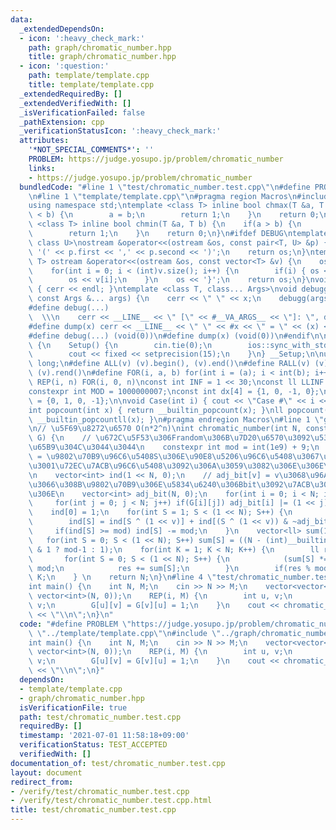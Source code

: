 ```yaml
---
data:
  _extendedDependsOn:
  - icon: ':heavy_check_mark:'
    path: graph/chromatic_number.hpp
    title: graph/chromatic_number.hpp
  - icon: ':question:'
    path: template/template.cpp
    title: template/template.cpp
  _extendedRequiredBy: []
  _extendedVerifiedWith: []
  _isVerificationFailed: false
  _pathExtension: cpp
  _verificationStatusIcon: ':heavy_check_mark:'
  attributes:
    '*NOT_SPECIAL_COMMENTS*': ''
    PROBLEM: https://judge.yosupo.jp/problem/chromatic_number
    links:
    - https://judge.yosupo.jp/problem/chromatic_number
  bundledCode: "#line 1 \"test/chromatic_number.test.cpp\"\n#define PROBLEM \"https://judge.yosupo.jp/problem/chromatic_number\"\
    \n#line 1 \"template/template.cpp\"\n#pragma region Macros\n#include <bits/stdc++.h>\n\
    using namespace std;\ntemplate <class T> inline bool chmax(T &a, T b) {\n    if(a\
    \ < b) {\n        a = b;\n        return 1;\n    }\n    return 0;\n}\ntemplate\
    \ <class T> inline bool chmin(T &a, T b) {\n    if(a > b) {\n        a = b;\n\
    \        return 1;\n    }\n    return 0;\n}\n#ifdef DEBUG\ntemplate <class T,\
    \ class U>\nostream &operator<<(ostream &os, const pair<T, U> &p) {\n    os <<\
    \ '(' << p.first << ',' << p.second << ')';\n    return os;\n}\ntemplate <class\
    \ T> ostream &operator<<(ostream &os, const vector<T> &v) {\n    os << '{';\n\
    \    for(int i = 0; i < (int)v.size(); i++) {\n        if(i) { os << ','; }\n\
    \        os << v[i];\n    }\n    os << '}';\n    return os;\n}\nvoid debugg()\
    \ { cerr << endl; }\ntemplate <class T, class... Args>\nvoid debugg(const T &x,\
    \ const Args &... args) {\n    cerr << \" \" << x;\n    debugg(args...);\n}\n\
    #define debug(...)                                                           \
    \  \\\n    cerr << __LINE__ << \" [\" << #__VA_ARGS__ << \"]: \", debugg(__VA_ARGS__)\n\
    #define dump(x) cerr << __LINE__ << \" \" << #x << \" = \" << (x) << endl\n#else\n\
    #define debug(...) (void(0))\n#define dump(x) (void(0))\n#endif\n\nstruct Setup\
    \ {\n    Setup() {\n        cin.tie(0);\n        ios::sync_with_stdio(false);\n\
    \        cout << fixed << setprecision(15);\n    }\n} __Setup;\n\nusing ll = long\
    \ long;\n#define ALL(v) (v).begin(), (v).end()\n#define RALL(v) (v).rbegin(),\
    \ (v).rend()\n#define FOR(i, a, b) for(int i = (a); i < int(b); i++)\n#define\
    \ REP(i, n) FOR(i, 0, n)\nconst int INF = 1 << 30;\nconst ll LLINF = 1LL << 60;\n\
    constexpr int MOD = 1000000007;\nconst int dx[4] = {1, 0, -1, 0};\nconst int dy[4]\
    \ = {0, 1, 0, -1};\n\nvoid Case(int i) { cout << \"Case #\" << i << \": \"; }\n\
    int popcount(int x) { return __builtin_popcount(x); }\nll popcount(ll x) { return\
    \ __builtin_popcountll(x); }\n#pragma endregion Macros\n#line 1 \"graph/chromatic_number.hpp\"\
    \n// \u5F69\u8272\u6570 O(n*2^n)\nint chromatic_number(int N, const vector<vector<int>>&\
    \ G) {\n    // \u672C\u5F53\u306Frandom\u306B\u7D20\u6570\u3092\u53D6\u3063\u305F\
    \u65B9\u304C\u3044\u3044\n    constexpr int mod = int(1e9) + 9;\n    // ind[S]\
    \ = \u9802\u70B9\u96C6\u5408S\u306E\u90E8\u5206\u96C6\u5408\u3067\u3042\u3063\u3066\
    \u3001\u72EC\u7ACB\u96C6\u5408\u3092\u306A\u3059\u3082\u306E\u306E\u500B\u6570\
    \n    vector<int> ind(1 << N, 0);\n    // adj_bit[v] = v\u3068\u96A3\u63A5\u3057\
    \u3066\u308B\u9802\u70B9\u306E\u5834\u6240\u306Bbit\u3092\u7ACB\u3066\u305F\u3082\
    \u306E\n    vector<int> adj_bit(N, 0);\n    for(int i = 0; i < N; i++) {\n   \
    \     for(int j = 0; j < N; j++) if(G[i][j]) adj_bit[i] |= (1 << j);\n    }\n\
    \    ind[0] = 1;\n    for(int S = 1; S < (1 << N); S++) {\n        int v = __builtin_ctz(S);\n\
    \        ind[S] = ind[S ^ (1 << v)] + ind[(S ^ (1 << v)) & ~adj_bit[v]];\n   \
    \     if(ind[S] >= mod) ind[S] -= mod;\n    }\n    vector<ll> sum(1 << N);\n \
    \   for(int S = 0; S < (1 << N); S++) sum[S] = ((N - (int)__builtin_popcount(S))\
    \ & 1 ? mod-1 : 1);\n    for(int K = 1; K < N; K++) {\n        ll res = 0;\n \
    \       for(int S = 0; S < (1 << N); S++) {\n            (sum[S] *= ind[S]) %=\
    \ mod;\n            res += sum[S];\n        }\n        if(res % mod > 0) return\
    \ K;\n    } \n    return N;\n}\n#line 4 \"test/chromatic_number.test.cpp\"\n\n\
    int main() {\n    int N, M;\n    cin >> N >> M;\n    vector<vector<int>> G(N,\
    \ vector<int>(N, 0));\n    REP(i, M) {\n        int u, v;\n        cin >> u >>\
    \ v;\n        G[u][v] = G[v][u] = 1;\n    }\n    cout << chromatic_number(N, G)\
    \ << \"\\n\";\n}\n"
  code: "#define PROBLEM \"https://judge.yosupo.jp/problem/chromatic_number\"\n#include\
    \ \"../template/template.cpp\"\n#include \"../graph/chromatic_number.hpp\"\n\n\
    int main() {\n    int N, M;\n    cin >> N >> M;\n    vector<vector<int>> G(N,\
    \ vector<int>(N, 0));\n    REP(i, M) {\n        int u, v;\n        cin >> u >>\
    \ v;\n        G[u][v] = G[v][u] = 1;\n    }\n    cout << chromatic_number(N, G)\
    \ << \"\\n\";\n}"
  dependsOn:
  - template/template.cpp
  - graph/chromatic_number.hpp
  isVerificationFile: true
  path: test/chromatic_number.test.cpp
  requiredBy: []
  timestamp: '2021-07-01 11:58:18+09:00'
  verificationStatus: TEST_ACCEPTED
  verifiedWith: []
documentation_of: test/chromatic_number.test.cpp
layout: document
redirect_from:
- /verify/test/chromatic_number.test.cpp
- /verify/test/chromatic_number.test.cpp.html
title: test/chromatic_number.test.cpp
---
```

